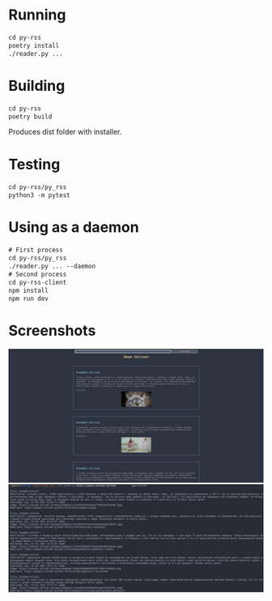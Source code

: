 # Running
```
cd py-rss
poetry install
./reader.py ...
```
# Building
```
cd py-rss
poetry build
```
Produces dist folder with installer.
# Testing 
```
cd py-rss/py_rss
python3 -m pytest
```
# Using as a daemon
```
# First process
cd py-rss/py_rss
./reader.py ... --daemon
# Second process
cd py-rss-client
npm install
npm run dev
```
# Screenshots
![client](client.jpg "Svelte client")
![cli](cli.jpg "Cli view")


